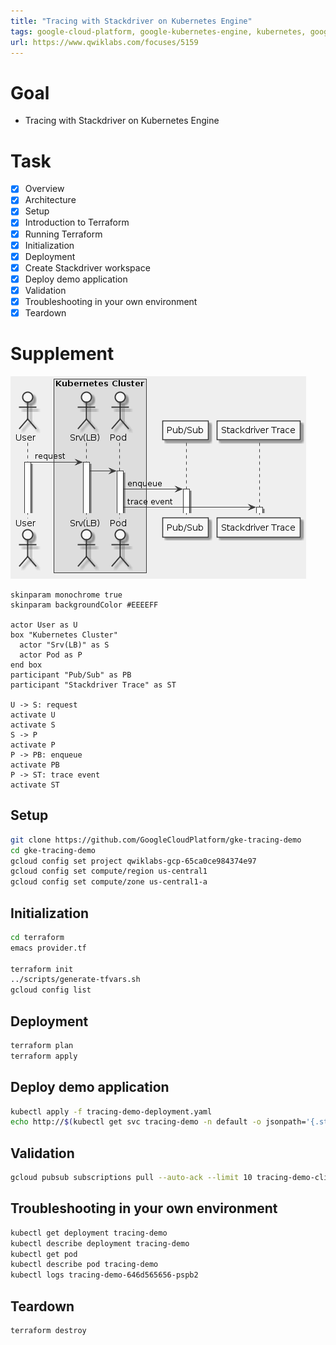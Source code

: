 ```yaml
---
title: "Tracing with Stackdriver on Kubernetes Engine"
tags: google-cloud-platform, google-kubernetes-engine, kubernetes, google-cloud-stackdriver, zipkin
url: https://www.qwiklabs.com/focuses/5159
---
```


# Goal
- Tracing with Stackdriver on Kubernetes Engine

# Task
- [x] Overview
- [x] Architecture
- [x] Setup
- [x] Introduction to Terraform
- [x] Running Terraform
- [x] Initialization
- [x] Deployment
- [x] Create Stackdriver workspace
- [x] Deploy demo application
- [x] Validation
- [x] Troubleshooting in your own environment
- [x] Teardown

# Supplement
![](tracing_with_stackdriver_on_kubernetes_engine.png)

```uml
skinparam monochrome true
skinparam backgroundColor #EEEEFF

actor User as U
box "Kubernetes Cluster"
  actor "Srv(LB)" as S
  actor Pod as P
end box
participant "Pub/Sub" as PB
participant "Stackdriver Trace" as ST

U -> S: request
activate U
activate S
S -> P
activate P
P -> PB: enqueue
activate PB
P -> ST: trace event
activate ST
```

## Setup
```sh
git clone https://github.com/GoogleCloudPlatform/gke-tracing-demo
cd gke-tracing-demo
gcloud config set project qwiklabs-gcp-65ca0ce984374e97
gcloud config set compute/region us-central1
gcloud config set compute/zone us-central1-a
```

## Initialization
```sh
cd terraform
emacs provider.tf

terraform init
../scripts/generate-tfvars.sh
gcloud config list
```

## Deployment
```sh
terraform plan
terraform apply
```

## Deploy demo application
```sh
kubectl apply -f tracing-demo-deployment.yaml
echo http://$(kubectl get svc tracing-demo -n default -o jsonpath='{.status.loadBalancer.ingress[0].ip}')
```

## Validation
```sh
gcloud pubsub subscriptions pull --auto-ack --limit 10 tracing-demo-cli
```

## Troubleshooting in your own environment
```sh
kubectl get deployment tracing-demo
kubectl describe deployment tracing-demo
kubectl get pod
kubectl describe pod tracing-demo
kubectl logs tracing-demo-646d565656-pspb2
```

## Teardown
```sh
terraform destroy
```

